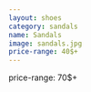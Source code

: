 ```yaml
---
layout: shoes
category: sandals
name: Sandals
image: sandals.jpg
price-range: 40$+
---
```

price-range: 70$+
